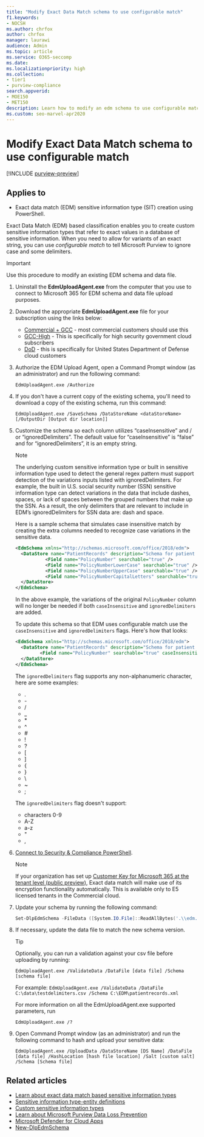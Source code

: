 ```yaml
---
title: "Modify Exact Data Match schema to use configurable match"
f1.keywords:
- NOCSH
ms.author: chrfox
author: chrfox
manager: laurawi
audience: Admin
ms.topic: article
ms.service: O365-seccomp
ms.date:
ms.localizationpriority: high
ms.collection:
- tier1
- purview-compliance
search.appverid:
- MOE150
- MET150
description: Learn how to modify an edm schema to use configurable match.
ms.custom: seo-marvel-apr2020
---
```

# Modify Exact Data Match schema to use configurable match

[!INCLUDE [purview-preview](../includes/purview-preview.md)]

## Applies to

- Exact data match (EDM) sensitive information type (SIT) creation using PowerShell.

Exact Data Match (EDM) based classification enables you to create custom sensitive information types that refer to exact values in a database of sensitive information. When you need to allow for variants of an exact string, you can use *configurable match* to tell Microsoft Purview to ignore case and some delimiters.

> [!IMPORTANT]
> Use this procedure to modify an existing EDM schema and data file.

1. Uninstall the **EdmUploadAgent.exe** from the computer that you use to connect to Microsoft 365 for EDM schema and data file upload purposes.

2. Download the appropriate **EdmUploadAgent.exe** file for your subscription using the links below:
    - [Commercial + GCC](https://go.microsoft.com/fwlink/?linkid=2088639) - most commercial customers should use this
    - [GCC-High](https://go.microsoft.com/fwlink/?linkid=2137521) - This is specifically for high security government cloud subscribers
    - [DoD](https://go.microsoft.com/fwlink/?linkid=2137807) - this is specifically for United States Department of Defense cloud customers

3. Authorize the EDM Upload Agent, open a Command Prompt window (as an administrator) and run the following command:

   ```dos
   EdmUploadAgent.exe /Authorize
   ```

4. If you don't have a current copy of the existing schema, you'll need to download a copy of the existing schema, run this command:

   ```dos
   EdmUploadAgent.exe /SaveSchema /DataStoreName <dataStoreName> [/OutputDir [Output dir location]]
   ```

5. Customize the schema so each column utilizes “caseInsensitive” and / or “ignoredDelimiters”.  The default value for “caseInsensitive” is “false” and for “ignoredDelimiters”, it is an empty string.

    > [!NOTE]
    > The underlying custom sensitive information type or built in sensitive information type used to detect the general regex pattern must support detection of the variations inputs listed with ignoredDelimiters. For example, the built in U.S. social security number (SSN) sensitive information type can detect variations in the data that include dashes, spaces, or lack of spaces between the grouped numbers that make up the SSN. As a result, the only delimiters that are relevant to include in EDM’s ignoredDelimiters for SSN data are: dash and space.

    Here is a sample schema that simulates case insensitive match by creating the extra columns needed to recognize case variations in the sensitive data.

    ```xml
    <EdmSchema xmlns="http://schemas.microsoft.com/office/2018/edm">
      <DataStore name="PatientRecords" description="Schema for patient records policy" version="1">
               <Field name="PolicyNumber" searchable="true" />
               <Field name="PolicyNumberLowerCase" searchable="true" />
               <Field name="PolicyNumberUpperCase" searchable="true" />
               <Field name="PolicyNumberCapitalLetters" searchable="true" />
      </DataStore>
    </EdmSchema>
    ```

    In the above example, the variations of the original `PolicyNumber` column will no longer be needed if both `caseInsensitive` and `ignoredDelimiters` are added.

    To update this schema so that EDM uses configurable match use the `caseInsensitive` and `ignoredDelimiters` flags.  Here's how that looks:

    ```xml
    <EdmSchema xmlns="http://schemas.microsoft.com/office/2018/edm">
      <DataStore name="PatientRecords" description="Schema for patient records policy" version="1">
             <Field name="PolicyNumber" searchable="true" caseInsensitive="true" ignoredDelimiters="-,/,*,#,^" />
      </DataStore>
    </EdmSchema>
    ```

    The `ignoredDelimiters` flag supports any non-alphanumeric character, here are some examples:
    - \.
    - \-
    - \/
    - \_
    - \*
    - \^
    - \#
    - \!
    - \?
    - \[
    - \]
    - \{
    - \}
    - \\
    - \~
    - \;

    The `ignoredDelimiters` flag doesn't support:
    - characters 0-9
    - A-Z
    - a-z
    - \"
    - \,

6. [Connect to Security & Compliance PowerShell](/powershell/exchange/connect-to-scc-powershell).

    > [!NOTE]
    > If your organization has set up [Customer Key for Microsoft 365 at the tenant level (public preview)](customer-key-tenant-level.md#overview-of-customer-key-for-microsoft-365-at-the-tenant-level-public-preview), Exact data match will make use of its encryption functionality automatically. This is available only to E5 licensed tenants in the Commercial cloud.

7. Update your schema by running the following command:

   ```powershell
   Set-DlpEdmSchema -FileData ([System.IO.File]::ReadAllBytes('.\\edm.xml')) -Confirm:$true
   ```

8. If necessary, update the data file to match the new schema version.

    > [!TIP]
    > Optionally, you can run a validation against your csv file before uploading by running:
    >
    > `EdmUploadAgent.exe /ValidateData /DataFile [data file] /Schema [schema file]`
    >
    > For example:
    >`EdmUploadAgent.exe /ValidateData /DataFile  C:\data\testdelimiters.csv /Schema C:\EDM\patientrecords.xml`
    >
    > For more information on all the EdmUploadAgent.exe supported parameters, run
    >
    > `EdmUploadAgent.exe /?`

9. Open Command Prompt window (as an administrator) and run the following command to hash and upload your sensitive data:

   ```dos
   EdmUploadAgent.exe /UploadData /DataStoreName [DS Name] /DataFile [data file] /HashLocation [hash file location] /Salt [custom salt] /Schema [Schema file]
   ```

## Related articles

- [Learn about exact data match based sensitive information types](sit-learn-about-exact-data-match-based-sits.md#learn-about-exact-data-match-based-sensitive-information-types)
- [Sensitive information type-entity definitions](sensitive-information-type-entity-definitions.md)
- [Custom sensitive information types](./sensitive-information-type-learn-about.md)
- [Learn about Microsoft Purview Data Loss Prevention](dlp-learn-about-dlp.md)
- [Microsoft Defender for Cloud Apps](/cloud-app-security)
- [New-DlpEdmSchema](/powershell/module/exchange/new-dlpedmschema)
